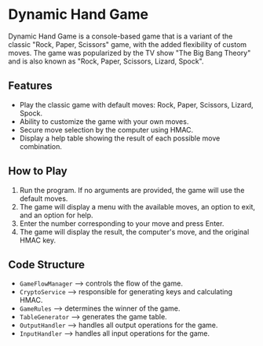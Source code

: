 # Dynamic Hand Game

Dynamic Hand Game is a console-based game that is a variant of the classic "Rock, Paper, Scissors" game, with the added flexibility of custom moves. 
The game was popularized by the TV show "The Big Bang Theory" and is also known as "Rock, Paper, Scissors, Lizard, Spock". 

## Features

- Play the classic game with default moves: Rock, Paper, Scissors, Lizard, Spock.
- Ability to customize the game with your own moves.
- Secure move selection by the computer using HMAC.
- Display a help table showing the result of each possible move combination.

## How to Play

1. Run the program. If no arguments are provided, the game will use the default moves.
2. The game will display a menu with the available moves, an option to exit, and an option for help.
3. Enter the number corresponding to your move and press Enter.
4. The game will display the result, the computer's move, and the original HMAC key.

## Code Structure

- `GameFlowManager` --> controls the flow of the game.
- `CryptoService`   --> responsible for generating keys and calculating HMAC.
- `GameRules`       --> determines the winner of the game.
- `TableGenerator`  --> generates the game table.
- `OutputHandler`   --> handles all output operations for the game.
- `InputHandler`    --> handles all input operations for the game.


